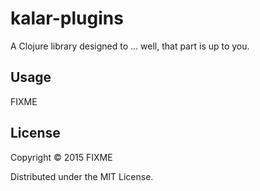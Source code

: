 # kalar-plugins

A Clojure library designed to ... well, that part is up to you.

## Usage

FIXME

## License

Copyright © 2015 FIXME

Distributed under the MIT License.
